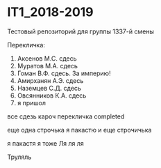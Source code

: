 # IT1_2018-2019
Тестовый репoзиторий для группы 1337-й смены

Перекличка:
1. Аксенов М.С. сдесь
2. Муратов М.А. сдесь
3. Гоман В.Ф. сдесь. За империю!
4. Амирханян А.Э. сдесь
5. Наземцев С.Д. сдесь
6. Овсянников К.А. сдесь
7. я пришол

все сдезь кароч перекличка completed

еще одна строчька
я пакастю
и еще строчичька

я пакастя
я тоже
Ля ля ля

Труляль

